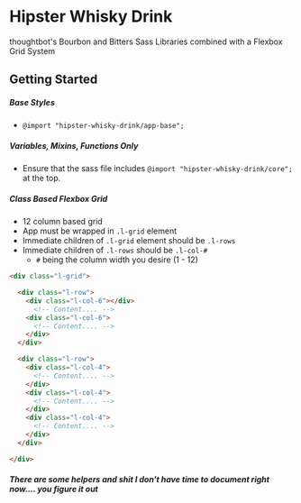 # Hipster Whisky Drink
thoughtbot's Bourbon and Bitters Sass Libraries combined with a Flexbox Grid System

## Getting Started
##### Base Styles
* `@import "hipster-whisky-drink/app-base";`

##### Variables, Mixins, Functions Only
* Ensure that the sass file includes `@import "hipster-whisky-drink/core";` at the top.

##### Class Based Flexbox Grid
* 12 column based grid
* App must be wrapped in `.l-grid` element
* Immediate children of `.l-grid` element should be `.l-rows`
* Immediate children of `.l-rows` should be `.l-col-#`
  * `#` being the column width you desire (1 - 12)

```html
<div class="l-grid">

  <div class="l-row">
    <div class="l-col-6"></div>
      <!-- Content.... -->
    <div class="l-col-6">
      <!-- Content.... -->
    </div>
  </div>

  <div class="l-row">
    <div class="l-col-4">
      <!-- Content.... -->
    </div>
    <div class="l-col-4">
      <!-- Content.... -->
    </div>
    <div class="l-col-4">
      <!-- Content.... -->
    </div>
  </div>

</div>
```

##### There are some helpers and shit I don't have time to document right now.... you figure it out
